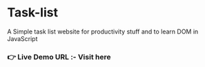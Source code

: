 # Task-list
A Simple task list website for productivity stuff and to learn DOM in JavaScript
### **👉 Live Demo URL :-** **Visit here** </a>
